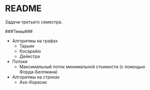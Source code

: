 # README #

Задачи третьего семестра.

###Темы###

* Алгоритмы на графах
	* Тарьян
	* Косарайю
	* Дейкстра
* Потоки
    * Максимальный поток минимальной стоимости (с помощью Форда-Беллмана)
* Алгоритмы на строках
	* Ахо-Корасик

